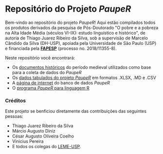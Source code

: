# Repositório do Projeto _PaupeR_

Bem-vindo ao repositório do projeto _PaupeR_! Aqui estão compilados todos os produtos derivados da pesquisa de Pós-Doutorado "O pobre e a pobreza na Alta Idade Média (séculos VI-IX): estudo linguístico e histórico", de autoria de Thiago Juarez Ribeiro da Silva, sob a supervisão de Marcelo Cândido da Silva (DH-USP), apoiada pela Universidade de São Paulo (USP) e financiada pela [**FAPESP**](https://fapesp.br/) (processo no. 2018/11355-8).


Neste repositório você encontrará: 

- Os [documentos históricos](https://github.com/thirisi/Projeto-PaupeR/tree/main/Documentos-Historicos) do período medieval utilizados como base para a coleta de dados do _PaupeR_
- Os [dados tabulados do projeto _PaupeR_](https://github.com/thirisi/Projeto-PaupeR/tree/main/Banco%20de%20dados/Dados%20tabulados) em formatos .XLSX, .MD e .CSV  
- A [página de internet](https://thirisi.github.io/Projeto-PaupeR/) do banco de dados _PaupeR_
- O [programa _PaupeR_ para linguagem R](https://github.com/thirisi/Projeto-PaupeR/tree/main/Programa-PaupeR)



### Créditos

Este projeto se benficiou diretamente das contribuições das seguintes pessoas:

- Thiago Juarez Ribeiro da Silva
- Márcio Augusto Diniz
- César Augusto Oliveira Coelho
- Vinicius Pereira
- E todos os colegas do [LEME-USP](https://leme.fflch.usp.br/).

